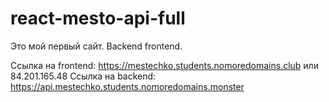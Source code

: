 # react-mesto-api-full
Это мой первый сайт. Backend  frontend. 
  
Ссылка на frontend: https://mestechko.students.nomoredomains.club или 84.201.165.48
Ссылка на backend: https://api.mestechko.students.nomoredomains.monster
